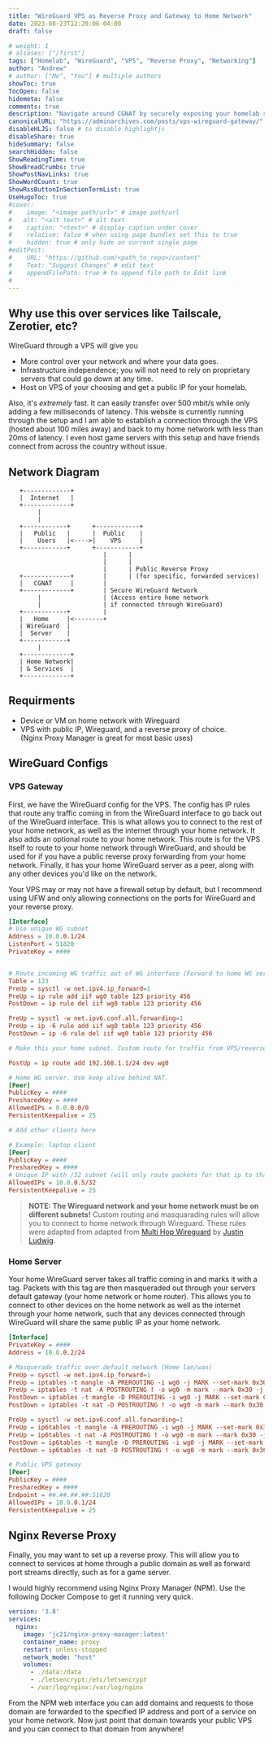 ```yaml
---
title: "WireGuard VPS as Reverse Proxy and Gateway to Home Network"
date: 2023-08-23T12:20:06-04:00
draft: false

# weight: 1
# aliases: ["/first"]
tags: ["Homelab", "WireGuard", "VPS", "Reverse Proxy", "Networking"]
author: "Andrew"
# author: ["Me", "You"] # multiple authors
showToc: true
TocOpen: false
hidemeta: false
comments: true
description: "Navigate around CGNAT by securely exposing your homelab services with a reverse proxy. Additionally, access your home network from anywhere using WireGuard. This setup requires only an affordable VPS hosting a public IP, coupled with a WireGuard connection established within your home network."
canonicalURL: "https://adminarchives.com/posts/vps-wireguard-gateway/"
disableHLJS: false # to disable highlightjs
disableShare: true
hideSummary: false
searchHidden: false
ShowReadingTime: true
ShowBreadCrumbs: true
ShowPostNavLinks: true
ShowWordCount: true
ShowRssButtonInSectionTermList: true
UseHugoToc: true
#cover:
#    image: "<image path/url>" # image path/url
#   alt: "<alt text>" # alt text
#    caption: "<text>" # display caption under cover
#    relative: false # when using page bundles set this to true
#    hidden: true # only hide on current single page
#editPost:
#    URL: "https://github.com/<path_to_repo>/content"
#    Text: "Suggest Changes" # edit text
#    appendFilePath: true # to append file path to Edit link
#
---
```


## Why use this over services like Tailscale, Zerotier, etc?

WireGuard through a VPS will give you  
- More control over your network and where your data goes.
- Infrastructure independence; you will not need to rely on proprietary servers that could go down at any time.
- Host on VPS of your choosing and get a public IP for your homelab.

Also, it's _extremely_ fast. It can easily transfer over 500 mbit/s while only adding a few milliseconds of latency.
This website is currently running through the setup and I am able to establish a connection through the VPS (hosted about 100 miles away) and back to my home network with less than 20ms of latency. I even host game servers with this setup and have friends connect from across the country without issue.

## Network Diagram

```less
   +-------------+
   |  Internet   |
   +-------------+
        |
        |
   +------------+      +------------+
   |   Public   |      |  Public    |
   |    Users   |<---->|    VPS     |  
   +------------+      +------------+
                          |      |
                          |      | 
                          |      | Public Reverse Proxy 
   +-------------+        |      | (for specific, forwarded services)
   |   CGNAT     |        |      
   +-------------+        | Secure WireGuard Network
        |                 | (Access entire home network
        |                 | if connected through WireGuard)
   +------------+         | 
   |   Home     |<--------+
   | WireGuard  |
   |  Server    |
   +------------+
        |
   +-------------+
   | Home Network|
   | & Services  |
   +-------------+
```
## Requirments
 - Device or VM on home network with Wireguard
 - VPS with public IP, Wireguard, and a reverse proxy of choice.  
   (Nginx Proxy Manager is great for most basic uses)

## WireGuard Configs

### VPS Gateway

First, we have the WireGuard config for the VPS. The config has IP rules that route any traffic coming in from the WireGuard interface to go back out of the WireGuard interface. This is what allows you to connect to the rest of your home network, as well as the internet through your home network. It also adds an optional route to your home network. This route is for the VPS itself to route to your home network through WireGuard, and should be used for if you have a public reverse proxy forwarding from your home network. Finally, it has your home WireGuard server as a peer, along with any other devices you'd like on the network.

Your VPS may or may not have a firewall setup by default, but I recommend using UFW and only allowing connections on the ports for WireGuard and your reverse proxy.

```toml
[Interface]
# Use unique WG subnet
Address = 10.0.0.1/24  
ListenPort = 51820
PrivateKey = ####


# Route incoming WG traffic out of WG interface (Forward to home WG server)
Table = 123
PreUp = sysctl -w net.ipv4.ip_forward=1
PreUp = ip rule add iif wg0 table 123 priority 456
PostDown = ip rule del iif wg0 table 123 priority 456

PreUp = sysctl -w net.ipv6.conf.all.forwarding=1
PreUp = ip -6 rule add iif wg0 table 123 priority 456
PostDown = ip -6 rule del iif wg0 table 123 priority 456

# Make this your home subnet. Custom route for traffic from VPS/reverse proxy

PostUp = ip route add 192.168.1.1/24 dev wg0

# Home WG server. Use keep alive behind NAT.
[Peer]
PublicKey = ####
PresharedKey = ####
AllowedIPs = 0.0.0.0/0
PersistentKeepalive = 25

# Add other clients here

# Example: laptop client
[Peer]
PublicKey = ####
PresharedKey = ####
# Unique IP with /32 subnet (will only route packets for that ip to that device)
AllowedIPs = 10.0.0.5/32 
PersistentKeepalive = 25

```
> **NOTE:  The Wireguard network and your home network must be on different subnets!** Custom routing and masquarading rules will allow you to connect to home network through Wireguard. These rules were adapted from adapted from [Multi Hop Wireguard](https://www.procustodibus.com/blog/2022/06/multi-hop-wireguard/) by [Justin Ludwig](https://www.procustodibus.com/authors/justin-ludwig/).

### Home Server

Your home WireGuard server takes all traffic coming in and marks it with a tag. Packets with this tag are then masqueraded out through your servers default gateway (your home network or home router). This allows you to connect to other devices on the home network as well as the internet through your home network, such that any devices connected through WireGuard will share the same public IP as your home network.

```toml
[Interface]
PrivateKey = ####
Address = 10.0.0.2/24

# Masquerade traffic over default network (Home lan/wan)
PreUp = sysctl -w net.ipv4.ip_forward=1
PreUp = iptables -t mangle -A PREROUTING -i wg0 -j MARK --set-mark 0x30
PreUp = iptables -t nat -A POSTROUTING ! -o wg0 -m mark --mark 0x30 -j MASQUERADE
PostDown = iptables -t mangle -D PREROUTING -i wg0 -j MARK --set-mark 0x30
PostDown = iptables -t nat -D POSTROUTING ! -o wg0 -m mark --mark 0x30 -j MASQUERADE

PreUp = sysctl -w net.ipv6.conf.all.forwarding=1
PreUp = ip6tables -t mangle -A PREROUTING -i wg0 -j MARK --set-mark 0x30
PreUp = ip6tables -t nat -A POSTROUTING ! -o wg0 -m mark --mark 0x30 -j MASQUERADE
PostDown = ip6tables -t mangle -D PREROUTING -i wg0 -j MARK --set-mark 0x30
PostDown = ip6tables -t nat -D POSTROUTING ! -o wg0 -m mark --mark 0x30 -j MASQUERADE

# Public VPS gateway
[Peer]
PublicKey = ####
PresharedKey = ####
Endpoint = ##.##.##.##:51820
AllowedIPs = 10.0.0.1/24
PersistentKeepalive = 25
```

## Nginx Reverse Proxy

Finally, you may want to set up a reverse proxy. This will allow you to connect to services at home through a public domain as well as forward port streams directly, such as for a game server.

I would highly recommend using Nginx Proxy Manager (NPM). Use the following Docker Compose to get it running very quick.

```yaml
version: '3.8'
services:
  nginx:
    image: 'jc21/nginx-proxy-manager:latest'
    container_name: proxy
    restart: unless-stopped
    network_mode: "host"
    volumes:
      - ./data:/data
      - ./letsencrypt:/etc/letsencrypt
      - /var/log/nginx:/var/log/nginx
```

From the NPM web interface you can add domains and requests to those domain are forwarded to the specified IP address and port of a service on your home network. Now just point that domain towards your public VPS and you can connect to that domain from anywhere!